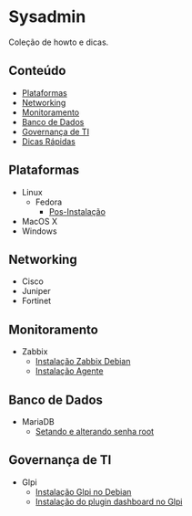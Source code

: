 <!--
  Title: Sysadmin
  Description: Lista de howto e dicas de ferramenta e serviços de infra-estrutura.
  Author: drsemann
  -->

# Sysadmin

Coleção de howto e dicas.


## Conteúdo
 - [Plataformas](#plataformas)
 - [Networking](#networking)
 - [Monitoramento](#monitoramento)
 - [Banco de Dados](#bancodedados)
 - [Governança de TI](#governancadeti)
 - [Dicas Rápidas](#dicas)

## Plataformas
 - Linux
 	- Fedora
 		- <a href="https://github.com/drsemann/sysadmin/blob/master/Linux/Fedora/fedora_posinstall.md">Pos-Instalação</a>
 - MacOS X
 - Windows

## Networking
 - Cisco
 - Juniper
 - Fortinet

## Monitoramento
 - Zabbix
 	- <a href="https://github.com/drsemann/sysadmin/blob/master/monitoramento/zabbix/zabbix_install.md">Instalação Zabbix Debian</a>
 	- <a href="https://github.com/drsemann/sysadmin/blob/master/monitoramento/zabbix/zabbix_agent_install.md">Instalação Agente</a>

## Banco de Dados
 - MariaDB
 	-  <a href="https://github.com/drsemann/sysadmin/blob/master/dbs/mariadb/setar_pass_root.md">Setando e alterando senha root</a>

## Governança de TI
- Glpi
	- <a href="https://github.com/drsemann/sysadmin/blob/master/governancati/glpi/install_glpi_debian.md">Instalação Glpi no Debian</a>
	- <a href="https://github.com/drsemann/sysadmin/blob/master/governancati/glpi/install_plugin_dashboard.md">Instalação do plugin dashboard no Glpi</a>